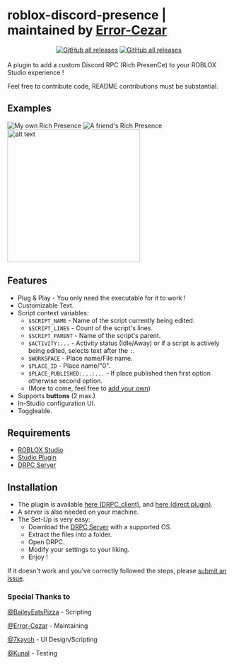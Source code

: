 # roblox-discord-presence | maintained by [Error-Cezar](https://github.com/Error-Cezar)
<div align="center">
<a href="https://github.com/RigidStudios/roblox-discord-presence/releases/latest"><img alt="GitHub all releases" href="https://google.com" src="https://img.shields.io/github/downloads/RigidStudios/roblox-discord-presence/total?style=for-the-badge"></a>
<a href="https://github.com/vercel/pkg"><img alt="GitHub all releases" src="https://img.shields.io/badge/build_with-pkg-green?style=for-the-badge"></a>
  <br/>
   <br/>
</div>
A plugin to add a custom Discord RPC (Rich PresenCe) to your ROBLOX Studio experience ! 

Feel free to contribute code, README contributions must be substantial.

## Examples
![My own Rich Presence](https://i.imgur.com/8UCUake.png) ![A friend's Rich Presence](https://i.imgur.com/2iRtS6D.png) <img src="https://user-images.githubusercontent.com/34319439/110258821-f3c12500-7fbd-11eb-8b68-a5b0b91f1192.PNG" alt="alt text" width="300">

## Features
* Plug & Play - You only need the executable for it to work !
* Customizable Text.
* Script context variables:
   * `$SCRIPT_NAME` - Name of the script currently being edited.
   * `$SCRIPT_LINES` - Count of the script's lines.
   * `$SCRIPT_PARENT` - Name of the script's parent.
   * `$ACTIVITY:...` - Activity status (Idle/Away) or if a script is actively being edited, selects text after the `:`.
   * `$WORKSPACE` - Place name/File name.
   * `$PLACE_ID` - Place name/"0".
   * `$PLACE_PUBLISHED:...:...` - If place published then first option otherwise second option.
   * (More to come, feel free to [add your own](https://github.com/RigidStudios/roblox-discord-presence/blob/main/plugin/src/DRPC/src/generators/formatString.luau))
* Supports **buttons** (2 max.)
* In-Studio configuration UI.
* Toggleable.


## Requirements
* [ROBLOX Studio](https://create.roblox.com)
* [Studio Plugin](/#Installation)
* [DRPC Server](/#Installation)
## Installation
* The plugin is available [here (DRPC_client)](https://github.com/RigidStudios/roblox-discord-presence/releases/latest), and [here (direct plugin)](https://www.roblox.com/library/6478572909/DRPC).
* A server is also needed on your machine.
* The Set-Up is very easy:
   * Download the [DRPC Server](https://github.com/RigidStudios/roblox-discord-presence/releases/latest) with a supported OS.
   * Extract the files into a folder.
   * Open DRPC.
   * Modify your settings to your liking.
   * Enjoy !

If it doesn't work and you've correctly followed the steps, please [submit an issue](https://github.com/RigidStudios/roblox-discord-presence/issues/new/choose).

### Special Thanks to
[@BaileyEatsPizza](https://github.com/BaileyEatsPizza) - Scripting

[@Error-Cezar](https://github.com/Error-Cezar) - Maintaining

[@7kayoh](https://github.com/7kayoh) - UI Design/Scripting

[@Kunal](https://github.com/MotixKunal) - Testing

